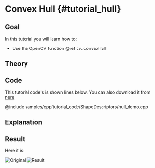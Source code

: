 Convex Hull {#tutorial_hull}
===========

Goal
----

In this tutorial you will learn how to:

-   Use the OpenCV function @ref cv::convexHull

Theory
------

Code
----

This tutorial code's is shown lines below. You can also download it from
[here](https://github.com/opencv/opencv/tree/3.4/samples/cpp/tutorial_code/ShapeDescriptors/hull_demo.cpp)

@include samples/cpp/tutorial_code/ShapeDescriptors/hull_demo.cpp

Explanation
-----------

Result
------

Here it is:

![Original](images/Hull_Original_Image.jpg)
![Result](images/Hull_Result.jpg)

